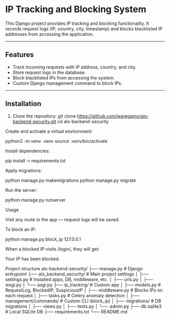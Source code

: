 # IP Tracking and Blocking System

This Django project provides IP tracking and blocking functionality. It records request logs (IP, country, city, timestamp) and blocks blacklisted IP addresses from accessing the application.

---

## Features
- Track incoming requests with IP address, country, and city.
- Store request logs in the database.
- Block blacklisted IPs from accessing the system.
- Custom Django management command to block IPs.

---

## Installation

1. Clone the repository:
   git clone https://github.com/waregamo/alx-backend-security.git
   cd alx-backend-security

Create and activate a virtual environment:

python3 -m venv .venv
source .venv/bin/activate


Install dependencies:

pip install -r requirements.txt


Apply migrations:

python manage.py makemigrations
python manage.py migrate


Run the server:

python manage.py runserver

Usage

Visit any route in the app — request logs will be saved.

To block an IP:

python manage.py block_ip 127.0.0.1


When a blocked IP visits /login/, they will get:

Your IP has been blocked.
 

 Project structure
 alx-backend-security/
├── manage.py                 # Django entrypoint
├── alx_backend_security/                     # Main project settings
│   ├── settings.py           # Installed apps, DB, middleware, etc.
│   ├── urls.py
│   ├── wsgi.py
│   └── asgi.py
├── ip_tracking/              # Custom app
│   ├── models.py             # RequestLog, BlockedIP, SuspiciousIP
│   ├── middleware.py         # Blocks IPs on each request
│   ├── tasks.py              # Celery anomaly detection
│   ├── management/commands/  # Custom CLI (block_ip)
│   ├── migrations/           # DB migrations
│   ├── views.py
│   ├── tests.py
│   └── admin.py
├── db.sqlite3                # Local SQLite DB
├── requirements.txt
└── README.md
